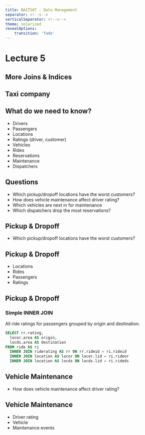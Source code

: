 ```yaml
---
title: BAIT507 - Data Management
separator: <!--s-->
verticalSeparator: <!--v-->
theme: solarized
revealOptions:
    transition: 'fade'
---
```


# Lecture 5
## More Joins & Indices

<!--v-->

## Taxi company

<!--v-->

## What do we need to know?

<!--v-->

*  Drivers
*  Passengers
*  Locations
*  Ratings (driver, customer)
*  Vehicles
*  Rides
*  Reservations
*  Maintenance
*  Dispatchers

<!--v-->

## Questions

*  Which pickup/dropoff locations have the worst customers?
*  How does vehicle maintenance affect driver rating?
*  Which vehicles are next in for maintenance
*  Which dispatchers drop the most reservations?

<!--v-->

## Pickup & Dropoff

*  Which pickup/dropoff locations have the worst customers?

<!--v-->

## Pickup & Dropoff

*  Locations
*  Rides
*  Passengers
*  Ratings

<!--v-->

## Pickup & Dropoff
### Simple INNER JOIN

All ride ratings for passengers grouped by origin and destination.

```sql
SELECT rr.rating,
  locor.area AS origin,
  locds.area AS destination
FROM ride AS ri
  INNER JOIN riderating AS rr ON rr.rideid = ri.rideid
  INNER JOIN location AS locor ON locor.lid = ri.rideor
  INNER JOIN location AS locds ON locds.lid = ri.rideds
```

<!--v-->


## Vehicle Maintenance

*  How does vehicle maintenance affect driver rating?

<!--v-->

## Vehicle Maintenance

*  Driver rating
*  Vehicle
*  Maintenance events

<!--v-->
